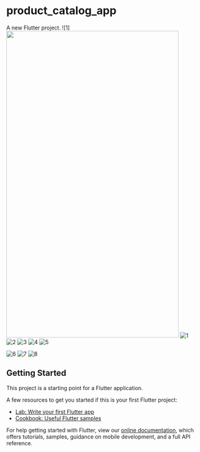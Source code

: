 # product_catalog_app

A new Flutter project.
![1] <img src="https://user-images.githubusercontent.com/65422209/163718471-b6c57a15-a5d6-4e8f-9e4f-77f9d89c55af.png" width="450" height="800">
![1](https://user-images.githubusercontent.com/65422209/163718471-b6c57a15-a5d6-4e8f-9e4f-77f9d89c55af.png)
![2](https://user-images.githubusercontent.com/65422209/163718527-652d5be6-3f6b-4a46-93ba-1003a2ac8f48.png)
![3](https://user-images.githubusercontent.com/65422209/163718531-867080ed-ae12-48f6-8e1c-2ff899d822b7.png)
![4](https://user-images.githubusercontent.com/65422209/163718533-a8529cab-47eb-4d00-a3b5-825eafaa1a3c.png)
![5](https://user-images.githubusercontent.com/65422209/163718538-954d617c-3185-4090-bb2a-a8226b00a7eb.png)

![6](https://user-images.githubusercontent.com/65422209/163718541-4b21050a-164d-4c8d-8b49-9d48d5e0a4b4.png)
![7](https://user-images.githubusercontent.com/65422209/163718595-f604663f-6241-46fb-8ace-470575d99f97.png)
![8](https://user-images.githubusercontent.com/65422209/163718607-3e5785e7-552b-4f62-bbaf-b957db461a02.png)





## Getting Started

This project is a starting point for a Flutter application.

A few resources to get you started if this is your first Flutter project:

- [Lab: Write your first Flutter app](https://flutter.dev/docs/get-started/codelab)
- [Cookbook: Useful Flutter samples](https://flutter.dev/docs/cookbook)

For help getting started with Flutter, view our
[online documentation](https://flutter.dev/docs), which offers tutorials,
samples, guidance on mobile development, and a full API reference.
